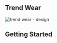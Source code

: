 ## **Trend Wear**

![trend wear - design](https://githubcom/user-attachments/assets/89d11281-122f-41e7-90a1-5de8f35dc1b3)

## Getting Started
